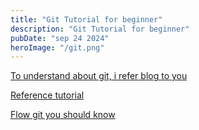 ```yaml
---
title: "Git Tutorial for beginner"
description: "Git Tutorial for beginner"
pubDate: "sep 24 2024"
heroImage: "/git.png"
---
```


[To understand about git, i refer blog to you](https://devops.vinahost.vn/Version-Control/Git/#so-sanh-giua-git-va-subversion-svn)

[Reference tutorial][def]

[def]: https://git-scm.com/

[Flow git you should know][defe]

[defe]: https://ndpsoftware.com/git-cheatsheet.html#google_vignette
